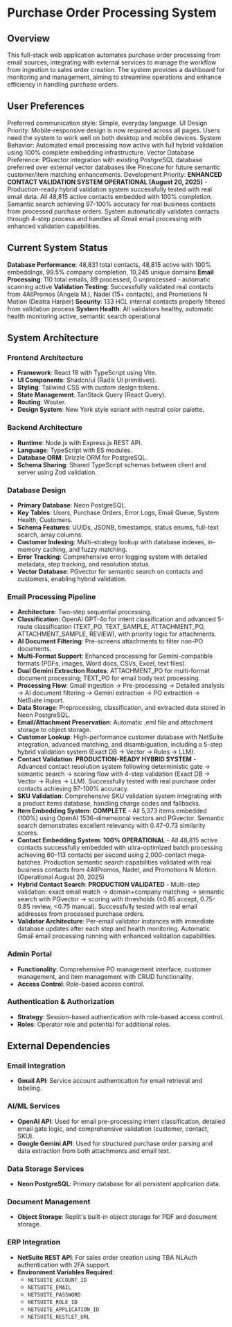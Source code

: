 # Purchase Order Processing System

## Overview
This full-stack web application automates purchase order processing from email sources, integrating with external services to manage the workflow from ingestion to sales order creation. The system provides a dashboard for monitoring and management, aiming to streamline operations and enhance efficiency in handling purchase orders.

## User Preferences
Preferred communication style: Simple, everyday language.
UI Design Priority: Mobile-responsive design is now required across all pages. Users need the system to work well on both desktop and mobile devices.
System Behavior: Automated email processing now active with full hybrid validation using 100% complete embedding infrastructure.
Vector Database Preference: PGvector integration with existing PostgreSQL database preferred over external vector databases like Pinecone for future semantic customer/item matching enhancements.
Development Priority: **ENHANCED CONTACT VALIDATION SYSTEM OPERATIONAL (August 20, 2025)** - Production-ready hybrid validation system successfully tested with real email data. All 48,815 active contacts embedded with 100% completion. Semantic search achieving 97-100% accuracy for real business contacts from processed purchase orders. System automatically validates contacts through 4-step process and handles all Gmail email processing with enhanced validation capabilities.

## Current System Status
**Database Performance**: 48,831 total contacts, 48,815 active with 100% embeddings, 99.5% company completion, 10,245 unique domains
**Email Processing**: 110 total emails, 89 processed, 0 unprocessed - automatic scanning active
**Validation Testing**: Successfully validated real contacts from 4AllPromos (Angela M.), Nadel (15+ contacts), and Promotions N Motion (Deatra Harper)
**Security**: 133 HCL internal contacts properly filtered from validation process
**System Health**: All validators healthy, automatic health monitoring active, semantic search operational

## System Architecture

### Frontend Architecture
- **Framework**: React 18 with TypeScript using Vite.
- **UI Components**: Shadcn/ui (Radix UI primitives).
- **Styling**: Tailwind CSS with custom design tokens.
- **State Management**: TanStack Query (React Query).
- **Routing**: Wouter.
- **Design System**: New York style variant with neutral color palette.

### Backend Architecture
- **Runtime**: Node.js with Express.js REST API.
- **Language**: TypeScript with ES modules.
- **Database ORM**: Drizzle ORM for PostgreSQL.
- **Schema Sharing**: Shared TypeScript schemas between client and server using Zod validation.

### Database Design
- **Primary Database**: Neon PostgreSQL.
- **Key Tables**: Users, Purchase Orders, Error Logs, Email Queue, System Health, Customers.
- **Schema Features**: UUIDs, JSONB, timestamps, status enums, full-text search, array columns.
- **Customer Indexing**: Multi-strategy lookup with database indexes, in-memory caching, and fuzzy matching.
- **Error Tracking**: Comprehensive error logging system with detailed metadata, step tracking, and resolution status.
- **Vector Database**: PGvector for semantic search on contacts and customers, enabling hybrid validation.

### Email Processing Pipeline
- **Architecture**: Two-step sequential processing.
- **Classification**: OpenAI GPT-4o for intent classification and advanced 5-route classification (TEXT_PO, TEXT_SAMPLE, ATTACHMENT_PO, ATTACHMENT_SAMPLE, REVIEW), with priority logic for attachments.
- **AI Document Filtering**: Pre-screens attachments to filter non-PO documents.
- **Multi-Format Support**: Enhanced processing for Gemini-compatible formats (PDFs, images, Word docs, CSVs, Excel, text files).
- **Dual Gemini Extraction Routes**: ATTACHMENT_PO for multi-format document processing; TEXT_PO for email body text processing.
- **Processing Flow**: Gmail ingestion → Pre-processing → Detailed analysis → AI document filtering → Gemini extraction → PO extraction → NetSuite import.
- **Data Storage**: Preprocessing, classification, and extracted data stored in Neon PostgreSQL.
- **Email/Attachment Preservation**: Automatic .eml file and attachment storage to object storage.
- **Customer Lookup**: High-performance customer database with NetSuite integration, advanced matching, and disambiguation, including a 5-step hybrid validation system (Exact DB → Vector → Rules → LLM).
- **Contact Validation**: **PRODUCTION-READY HYBRID SYSTEM** - Advanced contact resolution system following deterministic gate → semantic search → scoring flow with 4-step validation (Exact DB → Vector → Rules → LLM). Successfully tested with real purchase order contacts achieving 97-100% accuracy.
- **SKU Validation**: Comprehensive SKU validation system integrating with a product items database, handling charge codes and fallbacks.
- **Item Embedding System**: **COMPLETE** - All 5,373 items embedded (100%) using OpenAI 1536-dimensional vectors and PGvector. Semantic search demonstrates excellent relevancy with 0.47-0.73 similarity scores.
- **Contact Embedding System**: **100% OPERATIONAL** - All 48,815 active contacts successfully embedded with ultra-optimized batch processing achieving 60-113 contacts per second using 2,000-contact mega-batches. Production semantic search capabilities validated with real business contacts from 4AllPromos, Nadel, and Promotions N Motion. (Operational August 20, 2025)
- **Hybrid Contact Search**: **PRODUCTION VALIDATED** - Multi-step validation: exact email match → domain+company matching → semantic search with PGvector → scoring with thresholds (≥0.85 accept, 0.75-0.85 review, <0.75 manual). Successfully tested with real email addresses from processed purchase orders.
- **Validator Architecture**: Per-email validator instances with immediate database updates after each step and health monitoring. Automatic Gmail email processing running with enhanced validation capabilities.

### Admin Portal
- **Functionality**: Comprehensive PO management interface, customer management, and item management with CRUD functionality.
- **Access Control**: Role-based access control.

### Authentication & Authorization
- **Strategy**: Session-based authentication with role-based access control.
- **Roles**: Operator role and potential for additional roles.

## External Dependencies

### Email Integration
- **Gmail API**: Service account authentication for email retrieval and labeling.

### AI/ML Services
- **OpenAI API**: Used for email pre-processing intent classification, detailed email gate logic, and comprehensive validation (customer, contact, SKU).
- **Google Gemini API**: Used for structured purchase order parsing and data extraction from both attachments and email text.

### Data Storage Services
- **Neon PostgreSQL**: Primary database for all persistent application data.

### Document Management
- **Object Storage**: Replit's built-in object storage for PDF and document storage.

### ERP Integration
- **NetSuite REST API**: For sales order creation using TBA NLAuth authentication with 2FA support.
- **Environment Variables Required**:
  - `NETSUITE_ACCOUNT_ID`
  - `NETSUITE_EMAIL`
  - `NETSUITE_PASSWORD`
  - `NETSUITE_ROLE_ID`
  - `NETSUITE_APPLICATION_ID`
  - `NETSUITE_RESTLET_URL`
